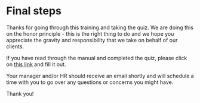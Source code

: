 # Final steps

Thanks for going through this training and taking the quiz. We are doing this on the honor principle - this is the right thing to do and we hope you appreciate the gravity and responsibility that we take on behalf of our clients.

If you have read through the manual and completed the quiz, please click on [this link](https://docs.google.com/a/provatahealth.com/forms/d/e/1FAIpQLSdZBVFO3LaOsmrBuiuL0KMlxiS-it2O--IEN3n0N8yT0UuHJQ/viewform) and fill it out. 

Your manager and/or HR should receive an email shortly and will schedule a time with you to go over any questions or concerns you might have.

Thank you!
